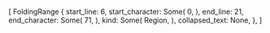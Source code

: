 [
    FoldingRange {
        start_line: 6,
        start_character: Some(
            0,
        ),
        end_line: 21,
        end_character: Some(
            71,
        ),
        kind: Some(
            Region,
        ),
        collapsed_text: None,
    },
]
